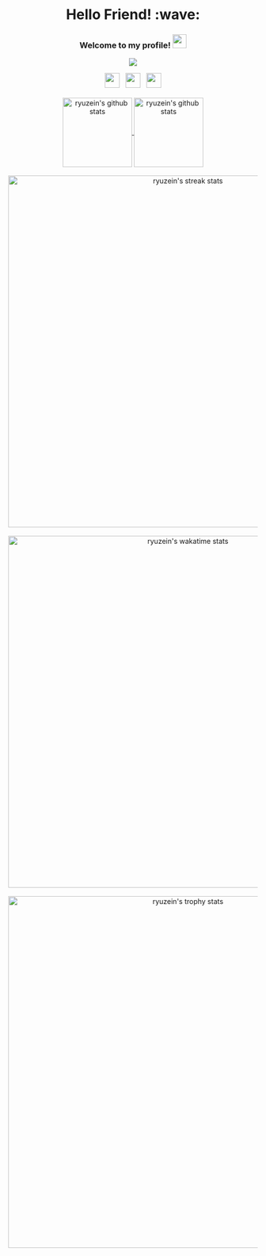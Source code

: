 <!--- #[![Pandawa Eazy Tools](https://camo.githubusercontent.com/b9e9ba2414fe4bf078c1c67d743c07142e6e9cd25d928c2ae9dd0f5dad4cf059/68747470733a2f2f692e6962622e636f2f46714c6e39516d2f50414e444157412e706e67)](https://github.com/ryuzein/Pandawa-Eazy-Tools) -->
<h1 align='center'> Hello Friend! :wave:</h1>
<h3 align="center">
  Welcome to my profile!
  <img src="https://media.giphy.com/media/hvRJCLFzcasrR4ia7z/giphy.gif" width="28">
</h3>

<p align="center">
  <a href="https://github.com/ryuzein/"><img src="https://readme-typing-svg.herokuapp.com?color=2032f7&center=true&vCenter=true&lines=Lorem+ipsum+dolor+sit+amet;Iam+Aji+Ryuzein"></a>
</p>

<p align='center'>
   <a href="https://www.facebook.com/romaaji.satrya"><img height="30" src="https://upload.wikimedia.org/wikipedia/commons/4/44/Facebook_Logo.png"></a>&nbsp;&nbsp;
   <a href="https://pinterest.com/roazzx"><img height="30" src="https://pngimg.com/uploads/pinterest/pinterest_PNG62.png"></a>&nbsp;&nbsp;
   <a href="https://instagram.com/romadhonaji22"><img height="30" src="https://www.freepnglogos.com/uploads/logo-ig-png/logo-ig-logo-instagram-ini-ada-varias-dan-transparan-33.png"></a>
   <br/><br/>
   <a href="https://github.com/ryuzein/">
   <img align="center" height="140px" src="https://github-readme-stats.vercel.app/api/top-langs/?username=ryuzein&layout=compact&title_color=2032f7" alt="ryuzein's github stats"/>
   </a>
   <a href="https://github.com/ryuzein/">
   <img align="center" height="140px" src="https://github-readme-stats.vercel.app/api?username=ryuzein&hide=issues&count_private=true&show_icons=true&title_color=2032f7&icon_color=2032f7" alt="ryuzein's github stats" />
   </a><br/><br/>
  <a href="https://github.com/ryuzein/">
   <img align="center" width="710px" src="https://github-readme-streak-stats.herokuapp.com/?user=ryuzein&theme=default&fire=2032f7&ring=2032f7&currStreakLabel=2032f7&sideNums=2032f7&currStreakNum=d62976" alt="ryuzein's streak stats"/>
   </a><br/><br/>
   <a href="https://wakatime.com/@ryuzein">
   <img align="center" width="710px" src="https://github-readme-stats.vercel.app/api/wakatime?username=ryuzein&layout=compact&title_color=2032f7" alt="ryuzein's wakatime stats"/>
   </a><br/><br/>
   <a href="https://wakatime.com/@ryuzein">
   <img align="center" width="710px" src="https://github-profile-trophy.vercel.app/?username=ryuzein&column=7" alt="ryuzein's trophy stats"/>
   </a><br/><br/>
<!--    <a href="https://github.com/ryuzein/"><img width="735px" alt="ryuzein's Activity Graph" src="https://activity-graph.herokuapp.com/graph?username=ryuzein&theme=minimal&line=2032f7&point=d62976" /></a> -->
</p>

<!-- <details> 
  <summary>💻 GitHub Profile Stats</summary>
  <br/>
    <a href=""/></a>
</details> -->
